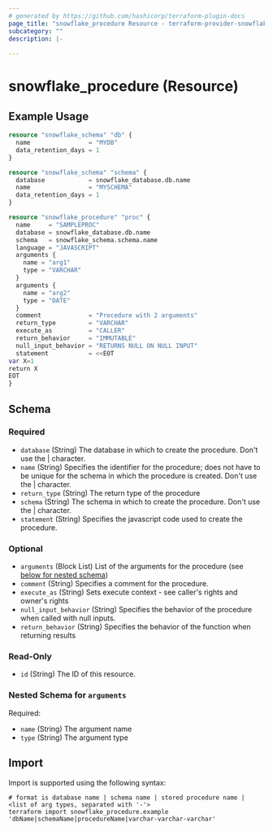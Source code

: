 ```yaml
---
# generated by https://github.com/hashicorp/terraform-plugin-docs
page_title: "snowflake_procedure Resource - terraform-provider-snowflake"
subcategory: ""
description: |-
  
---
```


# snowflake_procedure (Resource)



## Example Usage

```terraform
resource "snowflake_schema" "db" {
  name                = "MYDB"
  data_retention_days = 1
}

resource "snowflake_schema" "schema" {
  database            = snowflake_database.db.name
  name                = "MYSCHEMA"
  data_retention_days = 1
}

resource "snowflake_procedure" "proc" {
  name     = "SAMPLEPROC"
  database = snowflake_database.db.name
  schema   = snowflake_schema.schema.name
  language = "JAVASCRIPT"
  arguments {
    name = "arg1"
    type = "VARCHAR"
  }
  arguments {
    name = "arg2"
    type = "DATE"
  }
  comment             = "Procedure with 2 arguments"
  return_type         = "VARCHAR"
  execute_as          = "CALLER"
  return_behavior     = "IMMUTABLE"
  null_input_behavior = "RETURNS NULL ON NULL INPUT"
  statement           = <<EOT
var X=1
return X
EOT
}
```

<!-- schema generated by tfplugindocs -->
## Schema

### Required

- `database` (String) The database in which to create the procedure. Don't use the | character.
- `name` (String) Specifies the identifier for the procedure; does not have to be unique for the schema in which the procedure is created. Don't use the | character.
- `return_type` (String) The return type of the procedure
- `schema` (String) The schema in which to create the procedure. Don't use the | character.
- `statement` (String) Specifies the javascript code used to create the procedure.

### Optional

- `arguments` (Block List) List of the arguments for the procedure (see [below for nested schema](#nestedblock--arguments))
- `comment` (String) Specifies a comment for the procedure.
- `execute_as` (String) Sets execute context - see caller's rights and owner's rights
- `null_input_behavior` (String) Specifies the behavior of the procedure when called with null inputs.
- `return_behavior` (String) Specifies the behavior of the function when returning results

### Read-Only

- `id` (String) The ID of this resource.

<a id="nestedblock--arguments"></a>
### Nested Schema for `arguments`

Required:

- `name` (String) The argument name
- `type` (String) The argument type

## Import

Import is supported using the following syntax:

```shell
# format is database name | schema name | stored procedure name | <list of arg types, separated with '-'>
terraform import snowflake_procedure.example 'dbName|schemaName|procedureName|varchar-varchar-varchar'
```
